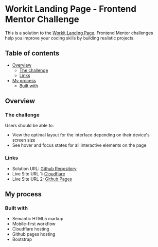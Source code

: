 # Workit Landing Page - Frontend Mentor Challenge
 
This is a solution to the [Workit Landing Page](https://www.frontendmentor.io/challenges/workit-landing-page-2fYnyle5lu). Frontend Mentor challenges help you improve your coding skills by building realistic projects.

## Table of contents

- [Overview](#overview)
  - [The challenge](#the-challenge)
  - [Links](#links)
- [My process](#my-process)
  - [Built with](#built-with)

## Overview

### The challenge

Users should be able to:

- View the optimal layout for the interface depending on their device's screen size
- See hover and focus states for all interactive elements on the page

### Links

- Solution URL: [Github Repository](https://github.com/praveenkumar-11/Workit-Page/)
- Live Site URL 1: [Cloudflare](https://workit-landing-page-25s.pages.dev/)
- Live Site URL 2: [Github Pages](https://praveenkumar-11.github.io/Workit-Page/)

## My process

### Built with

- Semantic HTML5 markup
- Mobile-first workflow
- Cloudflare hosting
- Github pages hosting
- Bootstrap
